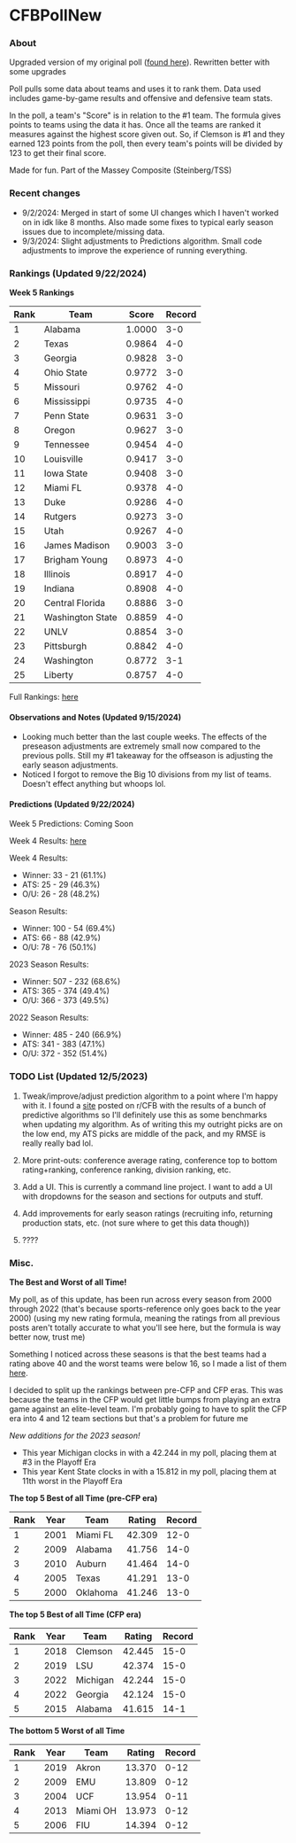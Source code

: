 # CFBPollNew

### About

Upgraded version of my original poll ([found here](https://github.com/taylorleprechaun/CFBPoll)).  Rewritten better with some upgrades

Poll pulls some data about teams and uses it to rank them.  Data used includes game-by-game results and offensive and defensive team stats.

In the poll, a team's "Score" is in relation to the #1 team.  The formula gives points to teams using the data it has.  Once all the teams are ranked it measures against the highest score given out.  So, if Clemson is #1 and they earned 123 points from the poll, then every team's points will be divided by 123 to get their final score.

Made for fun.  Part of the Massey Composite (Steinberg/TSS)

### Recent changes

* 9/2/2024: Merged in start of some UI changes which I haven't worked on in idk like 8 months. Also made some fixes to typical early season issues due to incomplete/missing data.
* 9/3/2024: Slight adjustments to Predictions algorithm. Small code adjustments to improve the experience of running everything.

### Rankings (Updated 9/22/2024)

**Week 5 Rankings**

Rank | Team | Score | Record
---|---|---|---
1 | Alabama | 1.0000 | 3-0
2 | Texas | 0.9864 | 4-0
3 | Georgia | 0.9828 | 3-0
4 | Ohio State | 0.9772 | 3-0
5 | Missouri | 0.9762 | 4-0
6 | Mississippi | 0.9735 | 4-0
7 | Penn State | 0.9631 | 3-0
8 | Oregon | 0.9627 | 3-0
9 | Tennessee | 0.9454 | 4-0
10 | Louisville | 0.9417 | 3-0
11 | Iowa State | 0.9408 | 3-0
12 | Miami FL | 0.9378 | 4-0
13 | Duke | 0.9286 | 4-0
14 | Rutgers | 0.9273 | 3-0
15 | Utah | 0.9267 | 4-0
16 | James Madison | 0.9003 | 3-0
17 | Brigham Young | 0.8973 | 4-0
18 | Illinois | 0.8917 | 4-0
19 | Indiana | 0.8908 | 4-0
20 | Central Florida | 0.8886 | 3-0
21 | Washington State | 0.8859 | 4-0
22 | UNLV | 0.8854 | 3-0
23 | Pittsburgh | 0.8842 | 4-0
24 | Washington | 0.8772 | 3-1
25 | Liberty | 0.8757 | 4-0

Full Rankings: [here](https://github.com/taylorleprechaun/CFBPollNew/blob/main/CFBPoll/PreviousPolls/2024/2024-Week%2005.md)

#### Observations and Notes (Updated 9/15/2024)

* Looking much better than the last couple weeks. The effects of the preseason adjustments are extremely small now compared to the previous polls. Still my #1 takeaway for the offseason is adjusting the early season adjustments.
* Noticed I forgot to remove the Big 10 divisions from my list of teams. Doesn't effect anything but whoops lol.

#### Predictions (Updated 9/22/2024)

Week 5 Predictions: Coming Soon

Week 4 Results: [here](https://github.com/taylorleprechaun/CFBPollNew/blob/main/CFBPoll/PreviousPolls/2024/Predictions/2024-Week%2004.md)

Week 4 Results:
* Winner: 33 - 21 (61.1%)
* ATS: 25 - 29 (46.3%)
* O/U: 26 - 28 (48.2%)

Season Results:
* Winner: 100 - 54 (69.4%)
* ATS: 66 - 88 (42.9%)
* O/U: 78 - 76 (50.1%)

2023 Season Results:
* Winner: 507 - 232 (68.6%)
* ATS: 365 - 374 (49.4%)
* O/U: 366 - 373 (49.5%)

2022 Season Results:
* Winner: 485 - 240 (66.9%)
* ATS: 341 - 383 (47.1%)
* O/U: 372 - 352 (51.4%)

### TODO List (Updated 12/5/2023)

1. Tweak/improve/adjust prediction algorithm to a point where I'm happy with it. I found a [site](https://www.thepredictiontracker.com/ncaaresults.php) posted on r/CFB with the results of a bunch of predictive algorithms so I'll definitely use this as some benchmarks when updating my algorithm. As of writing this my outright picks are on the low end, my ATS picks are middle of the pack, and my RMSE is really really bad lol.

2. More print-outs: conference average rating, conference top to bottom rating+ranking, conference ranking, division ranking, etc.

3. Add a UI.  This is currently a command line project.  I want to add a UI with dropdowns for the season and sections for outputs and stuff.
	
4. Add improvements for early season ratings (recruiting info, returning production stats, etc. (not sure where to get this data though))

5. ????

### Misc.

**The Best and Worst of all Time!**

My poll, as of this update, has been run across every season from 2000 through 2022 (that's because sports-reference only goes back to the year 2000) (using my new rating formula, meaning the ratings from all previous posts aren't totally accurate to what you'll see here, but the formula is way better now, trust me)

Something I noticed across these seasons is that the best teams had a rating above 40 and the worst teams were below 16, so I made a list of them [here]( https://github.com/taylorleprechaun/CFBPollNew/blob/main/CFBPoll/Resources/BOAT%20and%20WOAT.xlsx).

I decided to split up the rankings between pre-CFP and CFP eras.  This was because the teams in the CFP would get little bumps from playing an extra game against an elite-level team.
I'm probably going to have to split the CFP era into 4 and 12 team sections but that's a problem for future me

*New additions for the 2023 season!*

* This year Michigan clocks in with a 42.244 in my poll, placing them at #3 in the Playoff Era
* This year Kent State clocks in with a 15.812 in my poll, placing them at 11th worst in the Playoff Era

**The top 5 Best of all Time (pre-CFP era)**

Rank | Year | Team | Rating | Record
---|---|---|---|---
1 | 2001 | Miami FL | 42.309 | 12-0
2 | 2009 | Alabama | 41.756 | 14-0
3 | 2010 | Auburn | 41.464 | 14-0
4 | 2005 | Texas | 41.291 | 13-0
5 | 2000 | Oklahoma | 41.246 | 13-0

**The top 5 Best of all Time (CFP era)**

Rank | Year | Team | Rating | Record
---|---|---|---|---
1 | 2018 | Clemson | 42.445 | 15-0
2 | 2019 | LSU | 42.374 | 15-0
3 | 2022 | Michigan | 42.244 | 15-0
4 | 2022 | Georgia | 42.124 | 15-0
5 | 2015 | Alabama | 41.615 | 14-1

**The bottom 5 Worst of all Time**

Rank | Year | Team | Rating | Record
---|---|---|---|---
1 | 2019 | Akron | 13.370 | 0-12
2 | 2009 | EMU | 13.809 | 0-12
3 | 2004 | UCF | 13.954 | 0-11
4 | 2013 | Miami OH | 13.973 | 0-12
5 | 2006 | FIU | 14.394 | 0-12
